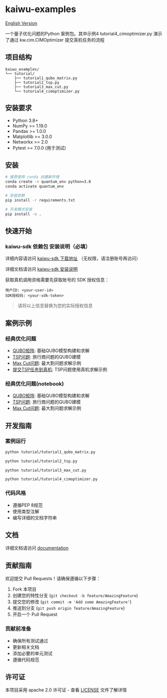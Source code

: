 # kaiwu-examples

[English Version](README-EN.md)

一个量子优化问题的Python 案例包。其中示例4 tutorial4_cimoptimizer.py 演示了通过 kw.cim.CIMOptimizer 提交真机任务的流程

## 项目结构

```
kaiwu_examples/
└── tutorial/
    ├── tutorial1_qubo_matrix.py
    ├── tutorial2_tsp.py
    ├── tutorial3_max_cut.py
    └── tutorial4_cimoptimizer.py
```

## 安装要求

- Python 3.8+
- NumPy >= 1.19.0
- Pandas >= 1.0.0
- Matplotlib >= 3.0.0
- Networkx >= 2.0
- Pytest >= 7.0.0 (用于测试)

## 安装

```bash
# 推荐使用 conda 创建新环境
conda create -n quantum_env python=3.8
conda activate quantum_env

# 安装依赖
pip install -r requirements.txt

# 开发模式安装
pip install -e .
```

## 快速开始

### kaiwu-sdk 依赖包 安装说明（必填）

详细内容请访问 [kaiwu-sdk 下载地址](https://platform.qboson.com/sdkDownload) （无权限，请注册账号再访问）

详细文档请访问 [kaiwu-sdk 安装说明](https://kaiwu-sdk-docs.qboson.com/zh/source/sdk_installation_instructions.html)

获取真机调用资格需要先获取账号的 SDK 授权信息：

```
用户ID: <your-user-id>
SDK授权码: <your-sdk-token>
```

> 请将以上信息替换为您的实际授权信息

## 案例示例

### 经典优化问题
- [QUBO矩阵](tutorial/tutorial1_qubo_matrix.py): 基础QUBO模型构建和求解
- [TSP问题](tutorial/tutorial2_tsp.py): 旅行商问题的QUBO建模
- [Max Cut问题](tutorial/tutorial3_max_cut.py): 最大割问题求解示例
- [提交TSP任务到真机](tutorial/tutorial4_cimoptimizer.py): TSP问题使用真机求解示例

### 经典优化问题(notebook)
- [QUBO矩阵](tutorial/notebook/tutorial1_qubo_matrix.ipynb): 基础QUBO模型构建和求解
- [TSP问题](tutorial/notebook/tutorial2_tsp.ipynb): 旅行商问题的QUBO建模
- [Max Cut问题](tutorial/notebook/tutorial3_max_cut.ipynb): 最大割问题求解示例


## 开发指南

### 案例运行
```bash
python tutorial/tutorial1_qubo_matrix.py

python tutorial/tutorial2_tsp.py

python tutorial/tutorial3_max_cut.py

python tutorial/tutorial4_cimoptimizer.py
```

### 代码风格
- 遵循PEP 8规范
- 使用类型注解
- 编写详细的文档字符串

## 文档

详细文档请访问 [documentation](https://kaiwu-sdk-docs.qboson.com/zh/source/introduction.html)

## 贡献指南

欢迎提交 Pull Requests！请确保遵循以下步骤：

1. Fork 本项目
2. 创建您的特性分支 (`git checkout -b feature/AmazingFeature`)
3. 提交您的修改 (`git commit -m 'Add some AmazingFeature'`)
4. 推送到分支 (`git push origin feature/AmazingFeature`)
5. 开启一个 Pull Request

### 贡献前准备
- 确保所有测试通过
- 更新相关文档
- 添加必要的单元测试
- 遵循代码规范

## 许可证

本项目采用 apache 2.0 许可证 - 查看 [LICENSE](LICENSE) 文件了解详情

